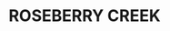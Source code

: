 ---
lastmod: '2025-04-06T06:05:20+00:00'
latitude: -28.47666148
layout: suburb
longitude: 152.8191305
postcode: '2474'
state: NSW
title: ROSEBERRY CREEK
url: /nsw/roseberry-creek/
---